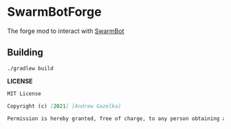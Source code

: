# SwarmBotForge

The forge mod to interact with [SwarmBot](https://github.com/andrewgazelka/swarmbot)

## Building

`./gradlew build`

**LICENSE**

```md
MIT License

Copyright (c) [2021] [Andrew Gazelka]

Permission is hereby granted, free of charge, to any person obtaining a copy
```
